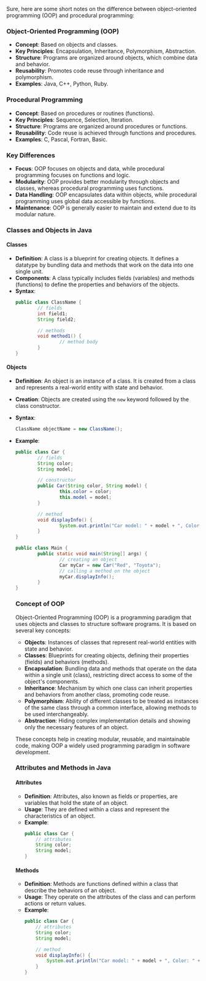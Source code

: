 Sure, here are some short notes on the difference between object-oriented programming (OOP) and procedural programming:

### Object-Oriented Programming (OOP)
- **Concept**: Based on objects and classes.
- **Key Principles**: Encapsulation, Inheritance, Polymorphism, Abstraction.
- **Structure**: Programs are organized around objects, which combine data and behavior.
- **Reusability**: Promotes code reuse through inheritance and polymorphism.
- **Examples**: Java, C++, Python, Ruby.

### Procedural Programming
- **Concept**: Based on procedures or routines (functions).
- **Key Principles**: Sequence, Selection, Iteration.
- **Structure**: Programs are organized around procedures or functions.
- **Reusability**: Code reuse is achieved through functions and procedures.
- **Examples**: C, Pascal, Fortran, Basic.

### Key Differences
- **Focus**: OOP focuses on objects and data, while procedural programming focuses on functions and logic.
- **Modularity**: OOP provides better modularity through objects and classes, whereas procedural programming uses functions.
- **Data Handling**: OOP encapsulates data within objects, while procedural programming uses global data accessible by functions.
- **Maintenance**: OOP is generally easier to maintain and extend due to its modular nature.


### Classes and Objects in Java

#### Classes
- **Definition**: A class is a blueprint for creating objects. It defines a datatype by bundling data and methods that work on the data into one single unit.
- **Components**: A class typically includes fields (variables) and methods (functions) to define the properties and behaviors of the objects.
- **Syntax**:
    ```java
    public class ClassName {
            // fields
            int field1;
            String field2;

            // methods
            void method1() {
                    // method body
            }
    }
    ```

#### Objects
- **Definition**: An object is an instance of a class. It is created from a class and represents a real-world entity with state and behavior.
- **Creation**: Objects are created using the `new` keyword followed by the class constructor.
- **Syntax**:
    ```java
    ClassName objectName = new ClassName();
    ```
- **Example**:
    ```java
    public class Car {
            // fields
            String color;
            String model;

            // constructor
            public Car(String color, String model) {
                    this.color = color;
                    this.model = model;
            }

            // method
            void displayInfo() {
                    System.out.println("Car model: " + model + ", Color: " + color);
            }
    }

    public class Main {
            public static void main(String[] args) {
                    // creating an object
                    Car myCar = new Car("Red", "Toyota");
                    // calling a method on the object
                    myCar.displayInfo();
            }
    }
    ```
    ### Concept of OOP

    Object-Oriented Programming (OOP) is a programming paradigm that uses objects and classes to structure software programs. It is based on several key concepts:

    - **Objects**: Instances of classes that represent real-world entities with state and behavior.
    - **Classes**: Blueprints for creating objects, defining their properties (fields) and behaviors (methods).
    - **Encapsulation**: Bundling data and methods that operate on the data within a single unit (class), restricting direct access to some of the object's components.
    - **Inheritance**: Mechanism by which one class can inherit properties and behaviors from another class, promoting code reuse.
    - **Polymorphism**: Ability of different classes to be treated as instances of the same class through a common interface, allowing methods to be used interchangeably.
    - **Abstraction**: Hiding complex implementation details and showing only the necessary features of an object.

    These concepts help in creating modular, reusable, and maintainable code, making OOP a widely used programming paradigm in software development.
    ### Attributes and Methods in Java

    #### Attributes
    - **Definition**: Attributes, also known as fields or properties, are variables that hold the state of an object.
    - **Usage**: They are defined within a class and represent the characteristics of an object.
    - **Example**:
        ```java
        public class Car {
            // attributes
            String color;
            String model;
        }
        ```

    #### Methods
    - **Definition**: Methods are functions defined within a class that describe the behaviors of an object.
    - **Usage**: They operate on the attributes of the class and can perform actions or return values.
    - **Example**:
        ```java
        public class Car {
            // attributes
            String color;
            String model;

            // method
            void displayInfo() {
                System.out.println("Car model: " + model + ", Color: " + color);
            }
        }
        ```